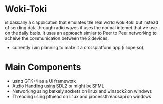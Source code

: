 # Woki-Toki

is basically a c application that emulates the real world woki-toki but instead of sending data through radio waves it uses the normal internet that we use on the daily basis. It uses an approach similar to Peer to Peer networking to acheive the communication between the 2 devices.

- currently i am planning to make it a crossplatform app (i hope so)

# Main Components
- using GTK+4 as a UI framework
- Audio Handling using SDL2 or might be SFML
- Networking using barkely sockets on linux and winsock2 on windows
- Threading using pthread on linux and processthreadsapi on windows

